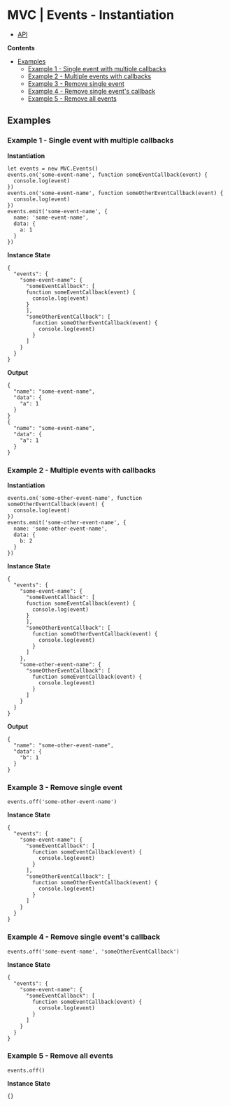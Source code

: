 # MVC | Events - Instantiation

- [API](./api.md)

**Contents**  
+ [Examples](#examples)
  - [Example 1 - Single event with multiple callbacks](#example-1---single-event-with-multiple-callbacks)
  - [Example 2 - Multiple events with callbacks](#example-2---multiple-events-with-callbacks)
  - [Example 3 - Remove single event](#example-3---remove-single-event)
  - [Example 4 - Remove single event's callback](#example-4---remove-single-event's-callback)
  - [Example 5 - Remove all events](#example-5---remove-all-events)

## Examples
### Example 1 - Single event with multiple callbacks
**Instantiation**  
```
let events = new MVC.Events()
events.on('some-event-name', function someEventCallback(event) {
  console.log(event)
})
events.on('some-event-name', function someOtherEventCallback(event) {
  console.log(event)
})
events.emit('some-event-name', {
  name: 'some-event-name',
  data: {
    a: 1
  }
})
```

**Instance State**  
```
{
  "events": {
    "some-event-name": {
      "someEventCallback": [
      function someEventCallback(event) {
        console.log(event)
      }
      ],
      "someOtherEventCallback": [
        function someOtherEventCallback(event) {
          console.log(event)
        }
      ]
    }
  }
}
```

**Output**  
```
{
  "name": "some-event-name",
  "data": {
    "a": 1
  }
}
{
  "name": "some-event-name",
  "data": {
    "a": 1
  }
}
```

### Example 2 - Multiple events with callbacks
**Instantiation**    
```
events.on('some-other-event-name', function someOtherEventCallback(event) {
  console.log(event)
})
events.emit('some-other-event-name', {
  name: 'some-other-event-name',
  data: {
    b: 2
  }
})
```

**Instance State**  
```
{
  "events": {
    "some-event-name": {
      "someEventCallback": [
      function someEventCallback(event) {
        console.log(event)
      }
      ],
      "someOtherEventCallback": [
        function someOtherEventCallback(event) {
          console.log(event)
        }
      ]
    },
    "some-other-event-name": {
      "someOtherEventCallback": [
        function someEventCallback(event) {
          console.log(event)
        }
      ]
    }
  }
}
```

**Output**  
```
{
  "name": "some-other-event-name",
  "data": {
    "b": 1
  }
}
```

### Example 3 - Remove single event
```
events.off('some-other-event-name')
```

**Instance State**  
```
{
  "events": {
    "some-event-name": {
      "someEventCallback": [
        function someEventCallback(event) {
          console.log(event)
        }
      ],
      "someOtherEventCallback": [
        function someOtherEventCallback(event) {
          console.log(event)
        }
      ]
    }
  }
}
```

### Example 4 - Remove single event's callback
```
events.off('some-event-name', 'someOtherEventCallback')
```

**Instance State**  
```
{
  "events": {
    "some-event-name": {
      "someEventCallback": [
        function someEventCallback(event) {
          console.log(event)
        }
      ]
    }
  }
}
```

### Example 5 - Remove all events
```
events.off()
```

**Instance State**  
```
{}
```

